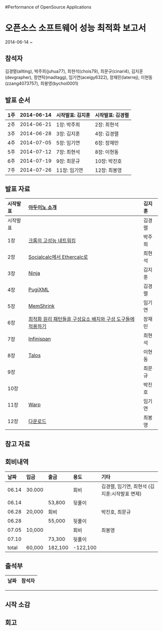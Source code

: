 #Performance of OpenSource Applications

# 오픈소스 소프트웨어 성능 최적화 보고서 #

2014-06-14 ~

## 참석자 ##
김경렬(allting),
박주희(juhua77),
최현석(chois79),
최문규(cinari4),
김지훈(devgrapher),
정연탁(madtagg),
임기연(aceigy6322),
장재민(laterrej),
이현동(zzang4073757),
최봉영(bychoi0001)

## 발표 순서 ##
| 1주 | 2014-06-14 | 시작발표: 김지훈  | 시작발표: 김경렬 |
|:-----|:-----------|:-------------------------|:------------------------|
| 2주 | 2014-06-21 | 1장: 박주희 | 2장: 최현석 |
| 3주 | 2014-06-28 | 3장: 김지훈 | 4장: 김경렬 |
| 4주 | 2014-07-05 | 5장: 임기연 | 6장: 장재민 |
| 5주 | 2014-07-12 | 7장: 최현석 | 8장: 이현동 |
| 6주 | 2014-07-19 | 9장: 최문규 | 10장: 박진호 |
| 7주 | 2014-07-26 | 11장: 임기연 | 12장: 최봉영 |

## 발표 자료 ##
| 시작발표 | [아두이노 소개](http://www.slideshare.net/devgrapher/arduino-rc) | 김지훈 |
|:-------------|:-----------------------------------------------------------------------|:----------|
| 시작발표 |  | 김경렬 |
| 1장 | [크롬의 고성능 네트워킹](http://www.slideshare.net/juhuipark37/ss-36132128) | 박주희 |
| 2장 | [Socialcalc에서 Ethercalc로](http://www.slideshare.net/HyeonSeokChoi/the-performanceofosa-ch02) | 최현석 |
| 3장 | [Ninja](http://www.slideshare.net/devgrapher/performance-of-ninja)  | 김지훈 |
| 4장 | [PugiXML](http://www.slideshare.net/allting/ch4-pugixml) | 김경렬 |
| 5장 | [MemShrink](http://www.slideshare.net/aceigy6322/mem-shrink) | 임기연 |
| 6장 | [최적화 원리 패턴들을 구성요소 배치와 구성 도구들에 적용하기](http://www.slideshare.net/JamGun/6-37358779) | 장재민 |
| 7장 | [Infinispan](http://www.slideshare.net/HyeonSeokChoi/the-performanceofosa-ch07-infinispan) | 최현석 |
| 8장 | [Talos](http://www.slideshare.net/zzang3757/talos) | 이현동  |
| 9장 |  | 최문규 |
| 10장 |  | 박진호 |
| 11장 | [Warp](http://www.slideshare.net/aceigy6322/warp-37489351) | 임기연 |
| 12장 | [다운로드](https://code.google.com/p/architect/source/browse/Working+with+Big+Data+in+Bioinformatics+v1.0.pdf?name=master) | 최봉영 |




## 참고 자료 ##


## 회비내역 ##

| 날짜 | 입금 | 출금 | 용도 | 기타 |
|:-------|:-------|:-------|:-------|:-------|
| 06.14 | 30.000 |  | 회비 | 김경렬, 임기연, 최현석 (김지훈:시작발표 면제) |
| 06.14 |  | 53,800 | 뒷풀이 |  |
| 06.28 | 20,000 | 회비 |  | 박진호, 최문규 |
| 06.28 |  | 55,000 | 뒷풀이 |  |
| 07.05 | 10,000 |  | 회비 | 최봉영 |
| 07.10 |  | 73,300 | 뒷풀이 |  |
| total| 60,000 | 182,100 | -122,100   |  |


## 출석부 ##
| 날짜 | 참석자 |
|:-------|:----------|



---


## 시작 소감 ##


## 회고 ##